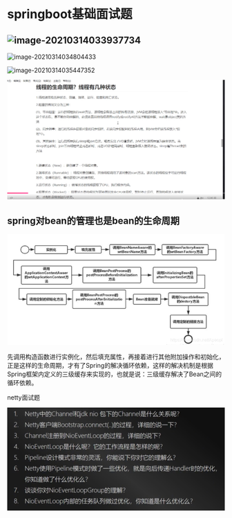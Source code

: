 # springboot基础面试题

##  ![image-20210314033937734](C:%5C2file%5Cfiles%5Cassets%5Cimage-20210314033937734.png)



![image-20210314034804433](C:%5C2file%5Cfiles%5Cassets%5Cimage-20210314034804433.png)



![image-20210314035447352](C:%5C2file%5Cfiles%5Cassets%5Cimage-20210314035447352.png)



![image-20210314040812644](assets/image-20210314040812644.png)





## spring对bean的管理也是bean的生命周期

![img](assets/20190512223750452.png)

先调用构造函数进行实例化，然后填充属性，再接着进行其他附加操作和初始化，正是这样的生命周期，才有了Spring的解决循环依赖，这样的解决机制是根据Spring框架内定义的三级缓存来实现的，也就是说：三级缓存解决了Bean之间的循环依赖。



netty面试题

![image-20210315023035380](assets/image-20210315023035380.png)
